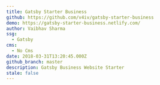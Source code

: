```yaml
---
title: Gatsby Starter Business
github: https://github.com/v4iv/gatsby-starter-business
demo: https://gatsby-starter-business.netlify.com/
author: Vaibhav Sharma
ssg:
  - Gatsby
cms:
  - No Cms
date: 2018-03-31T13:20:45.000Z
github_branch: master
description: Gatsby Business Website Starter
stale: false
---
```

